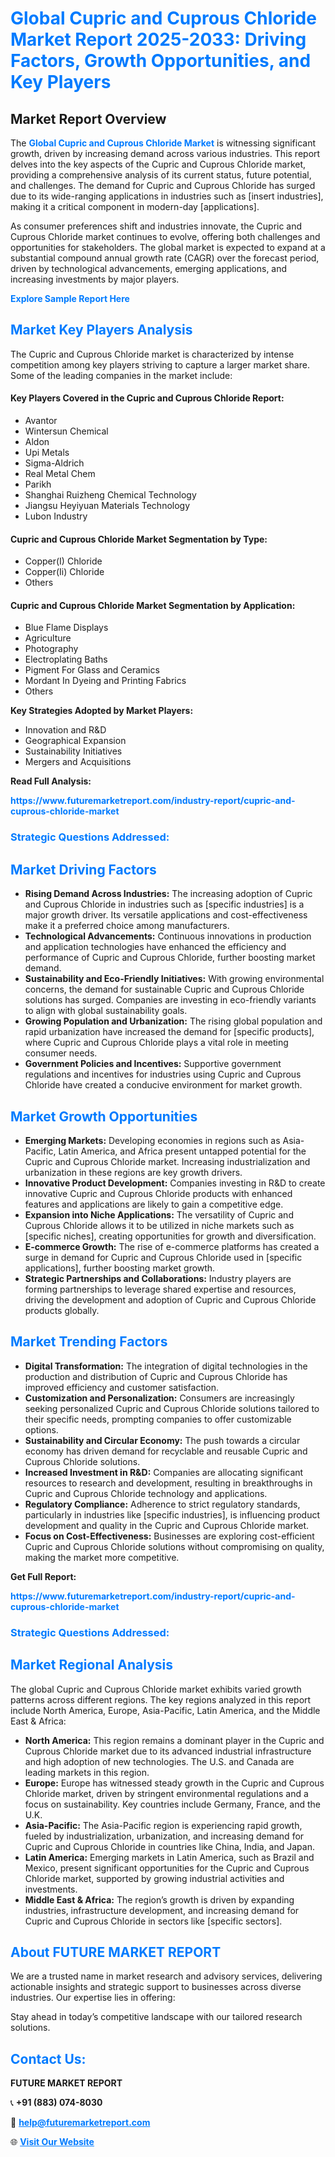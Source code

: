 <h1 style="color: #007BFF;">Global Cupric and Cuprous Chloride Market Report 2025-2033: Driving Factors, Growth Opportunities, and Key Players</h1>

<section id="overview">
<h2>Market Report Overview</h2>
<p>The <a href="https://www.futuremarketreport.com/industry-report/cupric-and-cuprous-chloride-market" style="color: #007BFF; text-decoration: none;"><strong>Global Cupric and Cuprous Chloride Market</strong></a> is witnessing significant growth, driven by increasing demand across various industries. This report delves into the key aspects of the Cupric and Cuprous Chloride market, providing a comprehensive analysis of its current status, future potential, and challenges. The demand for Cupric and Cuprous Chloride has surged due to its wide-ranging applications in industries such as [insert industries], making it a critical component in modern-day [applications].</p>
<p>As consumer preferences shift and industries innovate, the Cupric and Cuprous Chloride market continues to evolve, offering both challenges and opportunities for stakeholders. The global market is expected to expand at a substantial compound annual growth rate (CAGR) over the forecast period, driven by technological advancements, emerging applications, and increasing investments by major players.</p>
</section>

<section id="overview">
<p><a href="https://www.futuremarketreport.com/request-sample/reportId=31163" style="color: #007BFF; text-decoration: none;"><strong>Explore Sample Report Here</strong></a></p>
</section>

<section id="key-players">
<h2 style="color: #007BFF;">Market Key Players Analysis</h2>
<p>The Cupric and Cuprous Chloride market is characterized by intense competition among key players striving to capture a larger market share. Some of the leading companies in the market include:</p>
<h4>Key Players Covered in the Cupric and Cuprous Chloride Report:</h4>
<ul><li>Avantor</li><li>Wintersun Chemical</li><li>Aldon</li><li>Upi Metals</li><li>Sigma-Aldrich</li><li>Real Metal Chem</li><li>Parikh</li><li>Shanghai Ruizheng Chemical Technology</li><li>Jiangsu Heyiyuan Materials Technology</li><li>Lubon Industry</li></ul>
<h4>Cupric and Cuprous Chloride Market Segmentation by Type:</h4>
<ul><li>Copper(I) Chloride</li><li>Copper(Ii) Chloride</li><li>Others</li></ul>

<h4>Cupric and Cuprous Chloride Market Segmentation by Application:</h4>
<ul><li>Blue Flame Displays</li><li>Agriculture</li><li>Photography</li><li>Electroplating Baths</li><li>Pigment For Glass and Ceramics</li><li>Mordant In Dyeing and Printing Fabrics</li><li>Others</li></ul>
<p><strong>Key Strategies Adopted by Market Players:</strong></p>
<ul>
<li>Innovation and R&D</li>
<li>Geographical Expansion</li>
<li>Sustainability Initiatives</li>
<li>Mergers and Acquisitions</li>
</ul>
</section>

<section>
<p><strong>Read Full Analysis: </strong></p><a href="https://www.futuremarketreport.com/industry-report/cupric-and-cuprous-chloride-market" style="color: #007BFF; text-decoration: none;"><strong>https://www.futuremarketreport.com/industry-report/cupric-and-cuprous-chloride-market</strong></a>
<h3 style="color: #007BFF;">Strategic Questions Addressed:</h3>
</section>

<section id="driving-factors">
<h2 style="color: #007BFF;">Market Driving Factors</h2>
<ul>
<li><strong>Rising Demand Across Industries:</strong> The increasing adoption of Cupric and Cuprous Chloride in industries such as [specific industries] is a major growth driver. Its versatile applications and cost-effectiveness make it a preferred choice among manufacturers.</li>
<li><strong>Technological Advancements:</strong> Continuous innovations in production and application technologies have enhanced the efficiency and performance of Cupric and Cuprous Chloride, further boosting market demand.</li>
<li><strong>Sustainability and Eco-Friendly Initiatives:</strong> With growing environmental concerns, the demand for sustainable Cupric and Cuprous Chloride solutions has surged. Companies are investing in eco-friendly variants to align with global sustainability goals.</li>
<li><strong>Growing Population and Urbanization:</strong> The rising global population and rapid urbanization have increased the demand for [specific products], where Cupric and Cuprous Chloride plays a vital role in meeting consumer needs.</li>
<li><strong>Government Policies and Incentives:</strong> Supportive government regulations and incentives for industries using Cupric and Cuprous Chloride have created a conducive environment for market growth.</li>
</ul>
</section>

<section id="growth-opportunities">
<h2 style="color: #007BFF;">Market Growth Opportunities</h2>
<ul>
<li><strong>Emerging Markets:</strong> Developing economies in regions such as Asia-Pacific, Latin America, and Africa present untapped potential for the Cupric and Cuprous Chloride market. Increasing industrialization and urbanization in these regions are key growth drivers.</li>
<li><strong>Innovative Product Development:</strong> Companies investing in R&D to create innovative Cupric and Cuprous Chloride products with enhanced features and applications are likely to gain a competitive edge.</li>
<li><strong>Expansion into Niche Applications:</strong> The versatility of Cupric and Cuprous Chloride allows it to be utilized in niche markets such as [specific niches], creating opportunities for growth and diversification.</li>
<li><strong>E-commerce Growth:</strong> The rise of e-commerce platforms has created a surge in demand for Cupric and Cuprous Chloride used in [specific applications], further boosting market growth.</li>
<li><strong>Strategic Partnerships and Collaborations:</strong> Industry players are forming partnerships to leverage shared expertise and resources, driving the development and adoption of Cupric and Cuprous Chloride products globally.</li>
</ul>
</section>

<section id="trending-factors">
<h2 style="color: #007BFF;">Market Trending Factors</h2>
<ul>
<li><strong>Digital Transformation:</strong> The integration of digital technologies in the production and distribution of Cupric and Cuprous Chloride has improved efficiency and customer satisfaction.</li>
<li><strong>Customization and Personalization:</strong> Consumers are increasingly seeking personalized Cupric and Cuprous Chloride solutions tailored to their specific needs, prompting companies to offer customizable options.</li>
<li><strong>Sustainability and Circular Economy:</strong> The push towards a circular economy has driven demand for recyclable and reusable Cupric and Cuprous Chloride solutions.</li>
<li><strong>Increased Investment in R&D:</strong> Companies are allocating significant resources to research and development, resulting in breakthroughs in Cupric and Cuprous Chloride technology and applications.</li>
<li><strong>Regulatory Compliance:</strong> Adherence to strict regulatory standards, particularly in industries like [specific industries], is influencing product development and quality in the Cupric and Cuprous Chloride market.</li>
<li><strong>Focus on Cost-Effectiveness:</strong> Businesses are exploring cost-efficient Cupric and Cuprous Chloride solutions without compromising on quality, making the market more competitive.</li>
</ul>
</section>

<section>
<p><strong>Get Full Report: </strong></p><a href="https://www.futuremarketreport.com/industry-report/cupric-and-cuprous-chloride-market" style="color: #007BFF; text-decoration: none;"><strong>https://www.futuremarketreport.com/industry-report/cupric-and-cuprous-chloride-market</strong></a>
<h3 style="color: #007BFF;">Strategic Questions Addressed:</h3>
</section>


<section id="regional-analysis">
<h2 style="color: #007BFF;">Market Regional Analysis</h2>
<p>The global Cupric and Cuprous Chloride market exhibits varied growth patterns across different regions. The key regions analyzed in this report include North America, Europe, Asia-Pacific, Latin America, and the Middle East & Africa:</p>
<ul>
<li><strong>North America:</strong> This region remains a dominant player in the Cupric and Cuprous Chloride market due to its advanced industrial infrastructure and high adoption of new technologies. The U.S. and Canada are leading markets in this region.</li>
<li><strong>Europe:</strong> Europe has witnessed steady growth in the Cupric and Cuprous Chloride market, driven by stringent environmental regulations and a focus on sustainability. Key countries include Germany, France, and the U.K.</li>
<li><strong>Asia-Pacific:</strong> The Asia-Pacific region is experiencing rapid growth, fueled by industrialization, urbanization, and increasing demand for Cupric and Cuprous Chloride in countries like China, India, and Japan.</li>
<li><strong>Latin America:</strong> Emerging markets in Latin America, such as Brazil and Mexico, present significant opportunities for the Cupric and Cuprous Chloride market, supported by growing industrial activities and investments.</li>
<li><strong>Middle East & Africa:</strong> The region’s growth is driven by expanding industries, infrastructure development, and increasing demand for Cupric and Cuprous Chloride in sectors like [specific sectors].</li>
</ul>
</section>

<footer>
<h2 style="color: #007BFF;">About FUTURE MARKET REPORT</h2>
<p>We are a trusted name in market research and advisory services, delivering actionable insights and strategic support to businesses across diverse industries. Our expertise lies in offering:</p>

<p>Stay ahead in today’s competitive landscape with our tailored research solutions.</p>

<h2 style="color: #007BFF;">Contact Us:</h2>
<p><strong>FUTURE MARKET REPORT</strong></p>
<p>📞 <strong>+91 (883) 074-8030</strong></p>
<p>📧 <strong><a href="mailto:help@futuremarketreport.com" style="color: #007BFF;">help@futuremarketreport.com</a></strong></p>
<p>🌐 <strong><a href="https://www.futuremarketreport.com/" style="color: #007BFF;">Visit Our Website</a></strong></p>
</footer>